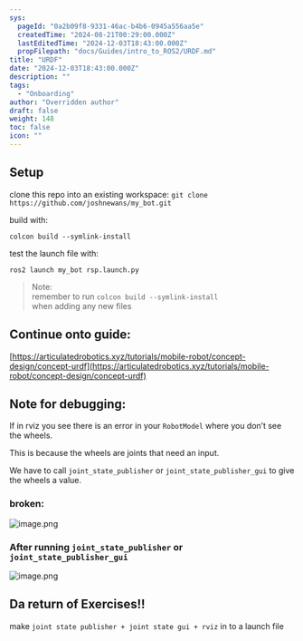 ```yaml
---
sys:
  pageId: "0a2b09f8-9331-46ac-b4b6-0945a556aa5e"
  createdTime: "2024-08-21T00:29:00.000Z"
  lastEditedTime: "2024-12-03T18:43:00.000Z"
  propFilepath: "docs/Guides/intro_to_ROS2/URDF.md"
title: "URDF"
date: "2024-12-03T18:43:00.000Z"
description: ""
tags:
  - "Onboarding"
author: "Overridden author"
draft: false
weight: 148
toc: false
icon: ""
---
```


## Setup

clone this repo into an existing workspace:
`git clone https://github.com/joshnewans/my_bot.git`

build with:

`colcon build --symlink-install`

test the launch file with:

`ros2 launch my_bot rsp.launch.py`

> Note:  
> remember to run `colcon build --symlink-install`  
> when adding any new files

## Continue onto guide:

[https://articulatedrobotics.xyz/tutorials/mobile-robot/concept-design/concept-urdf](https://articulatedrobotics.xyz/tutorials/mobile-robot/concept-design/concept-urdf)

## Note for debugging:

If in rviz you see there is an error in your `RobotModel` where you don’t see the wheels.

This is because the wheels are joints that need an input. 

We have to call `joint_state_publisher` or `joint_state_publisher_gui` to give the wheels a value.

### broken:

![image.png](https://prod-files-secure.s3.us-west-2.amazonaws.com/d518164a-d88e-44d1-a4ee-3adb3bd8bce0/96a1d089-1f17-4dbf-8563-f2aef56a4d37/image.png?X-Amz-Algorithm=AWS4-HMAC-SHA256&X-Amz-Content-Sha256=UNSIGNED-PAYLOAD&X-Amz-Credential=ASIAZI2LB466S5AOD4NF%2F20250206%2Fus-west-2%2Fs3%2Faws4_request&X-Amz-Date=20250206T131530Z&X-Amz-Expires=3600&X-Amz-Security-Token=IQoJb3JpZ2luX2VjEEQaCXVzLXdlc3QtMiJHMEUCIEYIIra5j3u3ljX5gcwaGKbWdEzzr7qkW1%2F3fyNPKncFAiEAodlXp3JCM456w2e8I%2FFFw9q0guOoFWZFYzNEGqg530Uq%2FwMIXRAAGgw2Mzc0MjMxODM4MDUiDD4FniCYkX4HHxW%2BeSrcA%2FV0fZF7R0g2XzlwArJhyAuRPLp6ypGd4966i9O7%2BZoiCHuuV3dX8Awa%2BpT7lNZg86iwyj9c%2FTxUIFy8tQ%2BW3ud%2FFMhPN1UITs6b8tbd1c8DVE80oQcSIahjxcU6q3o3nZWaHOr5FZ10fvfQWi2QoNquGwC04lQ1W9%2FZFhnU6RJU6VKEOSHG1FyElXItX6Dm953k1%2B%2BcShcfsAUfsHxjn5MoNTB0s2KuN1%2FP49Wi23oo0pOVznqpMgSf6vJrscxeKSlzlP1TXLqR1w4yDdvGH%2FodsPppEHS6DlzrhIJymYNcxqSH2bJcSLYGUsNvSrksN%2FvuZwBwWzSY97CdO6yJfdN%2FzZv3Bu7yGXI%2B5SK7uxwD86XgsyoGhjjL7%2FL88mhy5OusD4vobe5KQwEi%2B7pZm%2FVrkHjJiL0BUUmnrB9dBr%2FEC1tcx1KEd2Iru4k1QuzGKNeegsPxQ6Ani%2FIUVuNjhLYmX7CgeAUUE9RE490VPaeCYubGNZEhfSEZe9ZFvyUC%2F855kRl64ePBmRNnTNLcldZmd3nmBdFvsExw8sHWlKPeOm%2B7e5jZNbRu7dN7zh8p8wS5DqeEJqXQzQv4jf9N2a%2Bv9EnSUxF%2B8KkeGbmOsbsTQCShvq4Z0J5ALjLGMN7Ekr0GOqUBPlD6GhAZ3KokjABrgZ4herPiH9206qo4qoX6sELRU5%2B9090p3MWpLXqVekYTPRbKIFOWNy5NimEuHq3CmvmnZxuTygf0RXzZvDJifwLVbIJZThrxBnCxzUGVvsAGm0Rre0MsHJoQxx552IqmeomFWCzdqM0xBRSEIHatPLd9luEoAqOO8yqWWvUNyEPkjyR2bNdrCV%2F1SVJV3aYB9A1obWY9QB%2Bf&X-Amz-Signature=0865b1def584077655cd8347a234fd51fc4381ef136e74f39bb9e14e15fb278e&X-Amz-SignedHeaders=host&x-id=GetObject)

### After running `joint_state_publisher` or `joint_state_publisher_gui`

![image.png](https://prod-files-secure.s3.us-west-2.amazonaws.com/d518164a-d88e-44d1-a4ee-3adb3bd8bce0/130c99c7-1b0b-4031-9953-844fc3950ff4/image.png?X-Amz-Algorithm=AWS4-HMAC-SHA256&X-Amz-Content-Sha256=UNSIGNED-PAYLOAD&X-Amz-Credential=ASIAZI2LB466S5AOD4NF%2F20250206%2Fus-west-2%2Fs3%2Faws4_request&X-Amz-Date=20250206T131530Z&X-Amz-Expires=3600&X-Amz-Security-Token=IQoJb3JpZ2luX2VjEEQaCXVzLXdlc3QtMiJHMEUCIEYIIra5j3u3ljX5gcwaGKbWdEzzr7qkW1%2F3fyNPKncFAiEAodlXp3JCM456w2e8I%2FFFw9q0guOoFWZFYzNEGqg530Uq%2FwMIXRAAGgw2Mzc0MjMxODM4MDUiDD4FniCYkX4HHxW%2BeSrcA%2FV0fZF7R0g2XzlwArJhyAuRPLp6ypGd4966i9O7%2BZoiCHuuV3dX8Awa%2BpT7lNZg86iwyj9c%2FTxUIFy8tQ%2BW3ud%2FFMhPN1UITs6b8tbd1c8DVE80oQcSIahjxcU6q3o3nZWaHOr5FZ10fvfQWi2QoNquGwC04lQ1W9%2FZFhnU6RJU6VKEOSHG1FyElXItX6Dm953k1%2B%2BcShcfsAUfsHxjn5MoNTB0s2KuN1%2FP49Wi23oo0pOVznqpMgSf6vJrscxeKSlzlP1TXLqR1w4yDdvGH%2FodsPppEHS6DlzrhIJymYNcxqSH2bJcSLYGUsNvSrksN%2FvuZwBwWzSY97CdO6yJfdN%2FzZv3Bu7yGXI%2B5SK7uxwD86XgsyoGhjjL7%2FL88mhy5OusD4vobe5KQwEi%2B7pZm%2FVrkHjJiL0BUUmnrB9dBr%2FEC1tcx1KEd2Iru4k1QuzGKNeegsPxQ6Ani%2FIUVuNjhLYmX7CgeAUUE9RE490VPaeCYubGNZEhfSEZe9ZFvyUC%2F855kRl64ePBmRNnTNLcldZmd3nmBdFvsExw8sHWlKPeOm%2B7e5jZNbRu7dN7zh8p8wS5DqeEJqXQzQv4jf9N2a%2Bv9EnSUxF%2B8KkeGbmOsbsTQCShvq4Z0J5ALjLGMN7Ekr0GOqUBPlD6GhAZ3KokjABrgZ4herPiH9206qo4qoX6sELRU5%2B9090p3MWpLXqVekYTPRbKIFOWNy5NimEuHq3CmvmnZxuTygf0RXzZvDJifwLVbIJZThrxBnCxzUGVvsAGm0Rre0MsHJoQxx552IqmeomFWCzdqM0xBRSEIHatPLd9luEoAqOO8yqWWvUNyEPkjyR2bNdrCV%2F1SVJV3aYB9A1obWY9QB%2Bf&X-Amz-Signature=cc7c3a315302cb8f80515f6b43bc4406240da01980d97f08184f16ab81569c74&X-Amz-SignedHeaders=host&x-id=GetObject)

## Da return of Exercises!!

make `joint state publisher + joint state gui + rviz` in to a launch file
